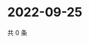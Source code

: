 # 2022-09-25

共 0 条

<!-- BEGIN WEIBO -->
<!-- 最后更新时间 Sun Sep 25 2022 20:33:38 GMT+0800 (China Standard Time) -->

<!-- END WEIBO -->
